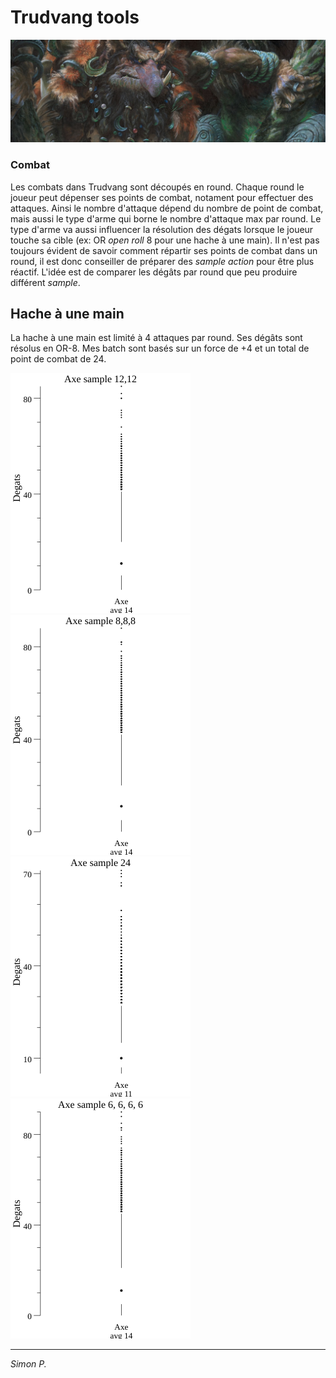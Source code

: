 # Trudvang tools

![N|Solid](https://raw.githubusercontent.com/haagor/trudvang_tools/master/img/bande_trudvang.png)

### Combat

Les combats dans Trudvang sont découpés en round. Chaque round le joueur peut dépenser ses points de combat, notament pour effectuer des attaques. Ainsi le nombre d'attaque dépend du nombre de point de combat, mais aussi le type d'arme qui borne le nombre d'attaque max par round. Le type d'arme va aussi influencer la résolution des dégats lorsque le joueur touche sa cible (ex: OR *open roll* 8 pour une hache à une main).
Il n'est pas toujours évident de savoir comment répartir ses points de combat dans un round, il est donc conseiller de préparer des *sample action* pour être plus réactif. L'idée est de comparer les dégâts par round que peu produire différent *sample*.

## Hache à une main

La hache à une main est limité à 4 attaques par round. Ses dégâts sont résolus en OR-8. Mes batch sont basés sur un force de +4 et un total de point de combat de 24.

![N|Solid](https://raw.githubusercontent.com/haagor/trudvang_tools/master/plot/Axe1.png)
![N|Solid](https://raw.githubusercontent.com/haagor/trudvang_tools/master/plot/Axe2.png)
![N|Solid](https://raw.githubusercontent.com/haagor/trudvang_tools/master/plot/Axe3.png)
![N|Solid](https://raw.githubusercontent.com/haagor/trudvang_tools/master/plot/Axe4.png)

***
*Simon P.*